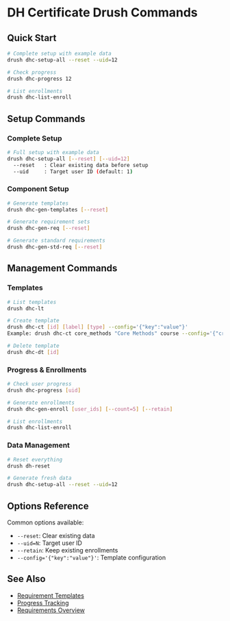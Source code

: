 # DH Certificate Drush Commands

## Quick Start

```bash
# Complete setup with example data
drush dhc-setup-all --reset --uid=12

# Check progress
drush dhc-progress 12

# List enrollments
drush dhc-list-enroll
```

## Setup Commands

### Complete Setup
```bash
# Full setup with example data
drush dhc-setup-all [--reset] [--uid=12]
  --reset   : Clear existing data before setup
  --uid     : Target user ID (default: 1)
```

### Component Setup
```bash
# Generate templates
drush dhc-gen-templates [--reset]

# Generate requirement sets
drush dhc-gen-req [--reset]

# Generate standard requirements
drush dhc-gen-std-req [--reset]
```

## Management Commands

### Templates
```bash
# List templates
drush dhc-lt

# Create template
drush dhc-ct [id] [label] [type] --config='{"key":"value"}'
Example: drush dhc-ct core_methods "Core Methods" course --config='{"credits":3}'

# Delete template
drush dhc-dt [id]
```

### Progress & Enrollments
```bash
# Check user progress
drush dhc-progress [uid]

# Generate enrollments
drush dhc-gen-enroll [user_ids] [--count=5] [--retain]

# List enrollments
drush dhc-list-enroll
```

### Data Management
```bash
# Reset everything
drush dh-reset

# Generate fresh data
drush dhc-setup-all --reset --uid=12
```

## Options Reference

Common options available:
- `--reset`: Clear existing data
- `--uid=N`: Target user ID
- `--retain`: Keep existing enrollments
- `--config='{"key":"value"}'`: Template configuration

## See Also

- [Requirement Templates](requirement-templates.md)
- [Progress Tracking](progress.md)
- [Requirements Overview](Requirements.md)
